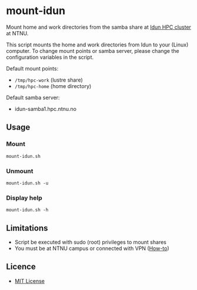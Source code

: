 # mount-idun

Mount home and work directories from the samba share at [Idun HPC cluster](https://www.hpc.ntnu.no/display/hpc/Idun+Cluster) at NTNU.

This script mounts the home and work directories from Idun to your (Linux) computer. 
To change mount points or samba server, please change the configuration variables in the script.

Default mount points:

* `/tmp/hpc-work` (lustre share)
* `/tmp/hpc-home` (home directory)

Default samba server:

* idun-samba1.hpc.ntnu.no

## Usage

### Mount

    mount-idun.sh

### Unmount

    mount-idun.sh -u
    
### Display help

    mount-idun.sh -h

## Limitations

* Script be executed with sudo (root) privileges to mount shares
* You must be at NTNU campus or connected with VPN ([How-to](https://innsida.ntnu.no/wiki/-/wiki/English/Install+VPN)) 

## Licence

* [MIT License](LICENSE)
